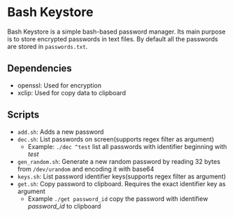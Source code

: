# Bash Keystore

Bash Keystore is a simple bash-based password manager. Its main purpose is to store encrypted passwords in text files. By default all the passwords are stored in `passwords.txt`.

## Dependencies
- openssl: Used for encryption
- xclip: Used for copy data to clipboard

## Scripts
- `add.sh`: Adds a new password
- `dec.sh`: List passwords on screen(supports regex filter as argument)
    - Example: `./dec ^test` list all passwords with identifier beginning with _test_
- `gen_random.sh`: Generate a new random password by reading 32 bytes from `/dev/urandom` and encoding it with base64
- `keys.sh`: List password identifier keys(supports regex filter as argument)
- `get.sh`: Copy password to clipboard. Requires the exact identifier key as argument
    - Example `./get password_id` copy the password with identifiew _password_id_ to clipboard